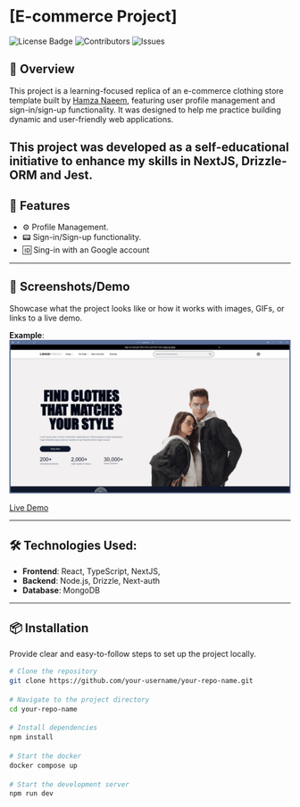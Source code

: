 # [E-commerce Project]

![License Badge](https://img.shields.io/badge/license-MIT-blue.svg)
![Contributors](https://img.shields.io/github/contributors/MathHenr/E-commerce-project.svg)
![Issues](https://img.shields.io/github/issues/MathHenr/E-commerce-project.svg)

## 🌟 Overview
This project is a learning-focused replica of an e-commerce clothing store template built by [Hamza Naeem](https://www.figma.com/community/file/1273571982885059508/e-commerce-website-template-freebie), featuring user profile management and sign-in/sign-up functionality. It was designed to help me practice building dynamic and user-friendly web applications.

This project was developed as a self-educational initiative to enhance my skills in NextJS, Drizzle-ORM and Jest.
---

## 🚀 Features
- ⚙ Profile Management.
- 📟 Sign-in/Sign-up functionality.
- 🆔 Sing-in with an Google account
---

## 📸 Screenshots/Demo
Showcase what the project looks like or how it works with images, GIFs, or links to a live demo.

**Example**:
![Screenshot](./public/image.png)

[Live Demo](https://your-project-demo-link.com)

---

## 🛠️ Technologies Used:
- **Frontend**: React, TypeScript, NextJS,
- **Backend**: Node.js, Drizzle, Next-auth
- **Database**: MongoDB

---

## 📦 Installation
Provide clear and easy-to-follow steps to set up the project locally.

```bash
# Clone the repository
git clone https://github.com/your-username/your-repo-name.git

# Navigate to the project directory
cd your-repo-name

# Install dependencies
npm install

# Start the docker 
docker compose up 

# Start the development server
npm run dev
